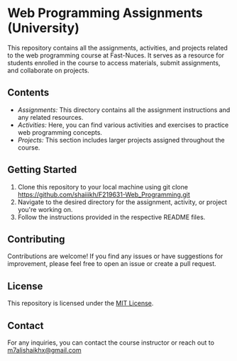 # Web Programming Assignments (University)

This repository contains all the assignments, activities, and projects related to the web programming course at Fast-Nuces. It serves as a resource for students enrolled in the course to access materials, submit assignments, and collaborate on projects.

## Contents

- *Assignments:* This directory contains all the assignment instructions and any related resources.
- *Activities:* Here, you can find various activities and exercises to practice web programming concepts.
- *Projects:* This section includes larger projects assigned throughout the course.

## Getting Started

1. Clone this repository to your local machine using git clone https://github.com/shaiiikh/F219631-Web_Programming.git
2. Navigate to the desired directory for the assignment, activity, or project you're working on.
3. Follow the instructions provided in the respective README files.

## Contributing

Contributions are welcome! If you find any issues or have suggestions for improvement, please feel free to open an issue or create a pull request. 

## License

This repository is licensed under the [MIT License](LICENSE).

## Contact

For any inquiries, you can contact the course instructor or reach out to m7alishaikhx@gmail.com
